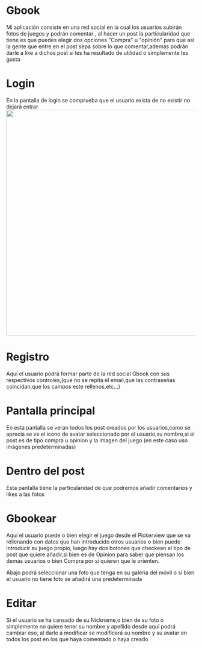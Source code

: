 # Gbook

Mi aplicación consiste en una red social en la cual los usuarios subirán fotos de juegos y podrán comentar , al hacer un post la particularidad que tiene es que puedes elegir dos opciones "Compra" u "opinión" para que así la gente que entre en el post sepa sobre lo que comentar,además podrán darle a like a dichos post si les ha resultado de utilidad o simplemente les gusta

<h1>Login</h1>
En la pantalla de login se comprueba que el usuario exista de no existir no dejará entrar

<img src=./Imagenes/1.PNG width=600px>

<h1>Registro</h1>
Aquí el usuario podrá formar parte de la red social Gbook con sus respectivos controles,(que no se repita el email,que las contraseñas coincidan,que los campos este rellenos,etc...)

<h1>Pantalla principal</h1>
En esta pantalla se veran todos los post creados por los usuarios,como se aprecia se ve el icono de avatar seleccionado por el usuario,su nombre,si el post es de tipo compra u opinion y la imagen del juego (en este caso uso imágenes predeterminadas)

<h1>Dentro del post</h1>
Esta pantalla tiene la particularidad de que podremos añadir comentarios y likes a las fotos

<h1>Gbookear</h1>
Aquí el usuario puede o bien elegir el juego desde el Pickerview que se va rellenando con datos que han introducido otros usuarios o bien puede introducir su juego propio, luego hay dos botones que checkean el tipo de post que quiere añadir,si bien es de Opinion para saber que piensan los demás usuarios o bien Compra por si quieren que le orienten.

Abajo podrá seleccionar una foto que tenga en su galería del móvil o si bien el usuario no tiene foto se añadirá una predeterminada

<h1>Editar</h1>
Si el usuario se ha cansado de su Nickname,o bien de su foto o simplemente no quiere tener su nombre y apellido desde aquí podrá cambiar eso, al darle a modificar se modificará su nombre y su avatar en todos los post en los que haya comentado o haya creado

